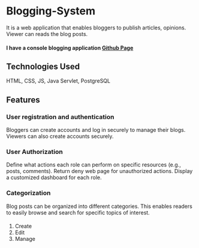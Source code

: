 # Blogging-System
It is a web application that enables bloggers to publish articles, opinions. Viewer can reads the blog posts. 
#### I have a console blogging application [Github Page](https://github.com/MuthamilKodi/Blogging-System---Console-Application) 

## Technologies Used
HTML, CSS, JS, Java Servlet, PostgreSQL

## Features
### User registration and authentication
Bloggers can create accounts and log in securely to manage their blogs. Viewers can also create accounts securely.

### User Authorization
Define what actions each role can perform on specific resources (e.g., posts, comments).
Return deny web page for unauthorized actions.
Display a customized dashboard for each role.

### Categorization
Blog posts can be organized into different categories. This enables readers to easily browse and search for specific topics of interest.
#### 
1. Create
2. Edit
3. Manage

